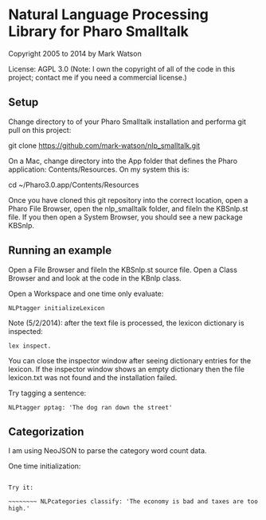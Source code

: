 # Natural Language Processing Library for Pharo Smalltalk

Copyright 2005 to 2014 by Mark Watson

License: AGPL 3.0 (Note: I own the copyright of all of the code in this project; contact me if you need a commercial license.)

## Setup

Change directory to of your Pharo Smalltalk installation and performa git pull on this project:

  git clone https://github.com/mark-watson/nlp_smalltalk.git
  
On a Mac, change directory into the App folder that defines the Pharo application: Contents/Resources. On my system this is:

  cd ~/Pharo3.0.app/Contents/Resources

Once you have cloned this git repository into the correct location, open a Pharo File Browser, open the nlp_smalltalk folder, and fileIn the KBSnlp.st file. If you then open a System Browser, you should see a new package KBSnlp.

## Running an example

Open a File Browser and fileIn the KBSnlp.st source file. Open a Class Browser
and and look at the code in the KBnlp class.

Open a Workspace and one time only evaluate:

    NLPtagger initializeLexicon

Note (5/2/2014): after the text file is processed, the lexicon dictionary is inspected:

    lex inspect.

You can close the inspector window after seeing dictionary entries for the lexicon. If the inspector window shows an empty dictionary then the file lexicon.txt was not found and the installation failed.

Try tagging a sentence:

    NLPtagger pptag: 'The dog ran down the street'

## CategorizationI am using NeoJSON to parse the category word count data.One time initialization:~~~~~~~~ NLPcategories initializeCategoryHashTry it:~~~~~~~~ NLPcategories classify: 'The economy is bad and taxes are too high.'